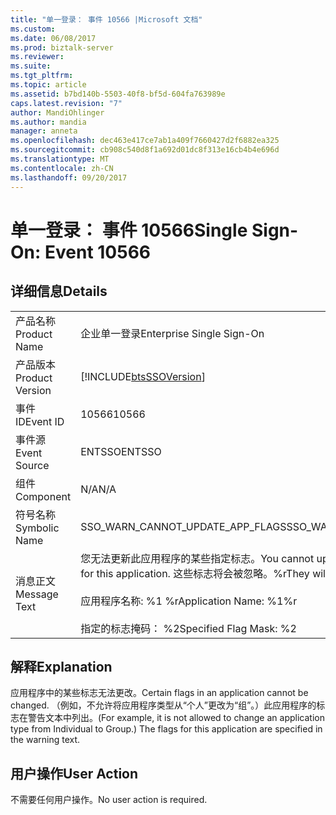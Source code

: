 ```yaml
---
title: "单一登录： 事件 10566 |Microsoft 文档"
ms.custom: 
ms.date: 06/08/2017
ms.prod: biztalk-server
ms.reviewer: 
ms.suite: 
ms.tgt_pltfrm: 
ms.topic: article
ms.assetid: b7bd140b-5503-40f8-bf5d-604fa763989e
caps.latest.revision: "7"
author: MandiOhlinger
ms.author: mandia
manager: anneta
ms.openlocfilehash: dec463e417ce7ab1a409f7660427d2f6882ea325
ms.sourcegitcommit: cb908c540d8f1a692d01dc8f313e16cb4b4e696d
ms.translationtype: MT
ms.contentlocale: zh-CN
ms.lasthandoff: 09/20/2017
---
```

# <a name="single-sign-on-event-10566"></a><span data-ttu-id="b6a77-102">单一登录： 事件 10566</span><span class="sxs-lookup"><span data-stu-id="b6a77-102">Single Sign-On: Event 10566</span></span>
## <a name="details"></a><span data-ttu-id="b6a77-103">详细信息</span><span class="sxs-lookup"><span data-stu-id="b6a77-103">Details</span></span>  
  
|||  
|-|-|  
|<span data-ttu-id="b6a77-104">产品名称</span><span class="sxs-lookup"><span data-stu-id="b6a77-104">Product Name</span></span>|<span data-ttu-id="b6a77-105">企业单一登录</span><span class="sxs-lookup"><span data-stu-id="b6a77-105">Enterprise Single Sign-On</span></span>|  
|<span data-ttu-id="b6a77-106">产品版本</span><span class="sxs-lookup"><span data-stu-id="b6a77-106">Product Version</span></span>|[!INCLUDE[btsSSOVersion](../includes/btsssoversion-md.md)]|  
|<span data-ttu-id="b6a77-107">事件 ID</span><span class="sxs-lookup"><span data-stu-id="b6a77-107">Event ID</span></span>|<span data-ttu-id="b6a77-108">10566</span><span class="sxs-lookup"><span data-stu-id="b6a77-108">10566</span></span>|  
|<span data-ttu-id="b6a77-109">事件源</span><span class="sxs-lookup"><span data-stu-id="b6a77-109">Event Source</span></span>|<span data-ttu-id="b6a77-110">ENTSSO</span><span class="sxs-lookup"><span data-stu-id="b6a77-110">ENTSSO</span></span>|  
|<span data-ttu-id="b6a77-111">组件</span><span class="sxs-lookup"><span data-stu-id="b6a77-111">Component</span></span>|<span data-ttu-id="b6a77-112">N/A</span><span class="sxs-lookup"><span data-stu-id="b6a77-112">N/A</span></span>|  
|<span data-ttu-id="b6a77-113">符号名称</span><span class="sxs-lookup"><span data-stu-id="b6a77-113">Symbolic Name</span></span>|<span data-ttu-id="b6a77-114">SSO_WARN_CANNOT_UPDATE_APP_FLAGS</span><span class="sxs-lookup"><span data-stu-id="b6a77-114">SSO_WARN_CANNOT_UPDATE_APP_FLAGS</span></span>|  
|<span data-ttu-id="b6a77-115">消息正文</span><span class="sxs-lookup"><span data-stu-id="b6a77-115">Message Text</span></span>|<span data-ttu-id="b6a77-116">您无法更新此应用程序的某些指定标志。</span><span class="sxs-lookup"><span data-stu-id="b6a77-116">You cannot update some of the specified flags for this application.</span></span> <span data-ttu-id="b6a77-117">这些标志将会被忽略。%r</span><span class="sxs-lookup"><span data-stu-id="b6a77-117">They will be ignored.%r</span></span><br /><br /> <span data-ttu-id="b6a77-118">应用程序名称: %1 %r</span><span class="sxs-lookup"><span data-stu-id="b6a77-118">Application Name: %1%r</span></span><br /><br /> <span data-ttu-id="b6a77-119">指定的标志掩码： %2</span><span class="sxs-lookup"><span data-stu-id="b6a77-119">Specified Flag Mask: %2</span></span>|  
  
## <a name="explanation"></a><span data-ttu-id="b6a77-120">解释</span><span class="sxs-lookup"><span data-stu-id="b6a77-120">Explanation</span></span>  
 <span data-ttu-id="b6a77-121">应用程序中的某些标志无法更改。</span><span class="sxs-lookup"><span data-stu-id="b6a77-121">Certain flags in an application cannot be changed.</span></span> <span data-ttu-id="b6a77-122">（例如，不允许将应用程序类型从“个人”更改为“组”。）此应用程序的标志在警告文本中列出。</span><span class="sxs-lookup"><span data-stu-id="b6a77-122">(For example, it is not allowed to change an application type from Individual to Group.) The flags for this application are specified in the warning text.</span></span>  
  
## <a name="user-action"></a><span data-ttu-id="b6a77-123">用户操作</span><span class="sxs-lookup"><span data-stu-id="b6a77-123">User Action</span></span>  
 <span data-ttu-id="b6a77-124">不需要任何用户操作。</span><span class="sxs-lookup"><span data-stu-id="b6a77-124">No user action is required.</span></span>